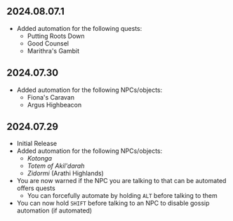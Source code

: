 ## 2024.08.07.1

- Added automation for the following quests:
  - Putting Roots Down
  - Good Counsel
  - Marithra's Gambit

## 2024.07.30

- Added automation for the following NPCs/objects:
  - Fiona's Caravan
  - Argus Highbeacon

## 2024.07.29

- Initial Release
- Added automation for the following NPCs/objects:
  - _Kotonga_
  - _Totem of Akil'darah_
  - _Zidormi_ (Arathi Highlands)
- You are now warned if the NPC you are talking to that can be automated offers quests
  - You can forcefully automate by holding `ALT` before talking to them
- You can now hold `SHIFT` before talking to an NPC to disable gossip automation (if automated)
